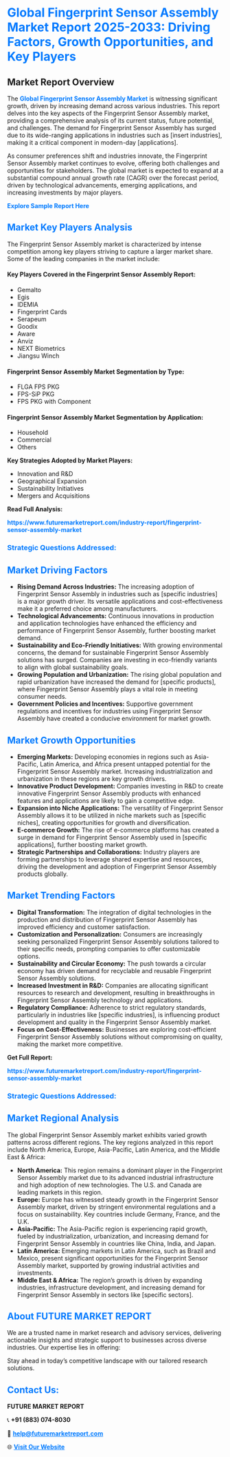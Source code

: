 <h1 style="color: #007BFF;">Global Fingerprint Sensor Assembly Market Report 2025-2033: Driving Factors, Growth Opportunities, and Key Players</h1>

<section id="overview">
<h2>Market Report Overview</h2>
<p>The <a href="https://www.futuremarketreport.com/industry-report/fingerprint-sensor-assembly-market" style="color: #007BFF; text-decoration: none;"><strong>Global Fingerprint Sensor Assembly Market</strong></a> is witnessing significant growth, driven by increasing demand across various industries. This report delves into the key aspects of the Fingerprint Sensor Assembly market, providing a comprehensive analysis of its current status, future potential, and challenges. The demand for Fingerprint Sensor Assembly has surged due to its wide-ranging applications in industries such as [insert industries], making it a critical component in modern-day [applications].</p>
<p>As consumer preferences shift and industries innovate, the Fingerprint Sensor Assembly market continues to evolve, offering both challenges and opportunities for stakeholders. The global market is expected to expand at a substantial compound annual growth rate (CAGR) over the forecast period, driven by technological advancements, emerging applications, and increasing investments by major players.</p>
</section>

<section id="overview">
<p><a href="https://www.futuremarketreport.com/request-sample/reportId=115492" style="color: #007BFF; text-decoration: none;"><strong>Explore Sample Report Here</strong></a></p>
</section>

<section id="key-players">
<h2 style="color: #007BFF;">Market Key Players Analysis</h2>
<p>The Fingerprint Sensor Assembly market is characterized by intense competition among key players striving to capture a larger market share. Some of the leading companies in the market include:</p>
<h4>Key Players Covered in the Fingerprint Sensor Assembly Report:</h4>
<ul><li>Gemalto</li><li>Egis</li><li>IDEMIA</li><li>Fingerprint Cards</li><li>Serapeum</li><li>Goodix</li><li>Aware</li><li>Anviz</li><li>NEXT Biometrics</li><li>Jiangsu Winch</li></ul>
<h4>Fingerprint Sensor Assembly Market Segmentation by Type:</h4>
<ul><li>FLGA FPS PKG</li><li>FPS-SiP PKG</li><li>FPS PKG with Component</li></ul>

<h4>Fingerprint Sensor Assembly Market Segmentation by Application:</h4>
<ul><li>Household</li><li>Commercial</li><li>Others</li></ul>
<p><strong>Key Strategies Adopted by Market Players:</strong></p>
<ul>
<li>Innovation and R&D</li>
<li>Geographical Expansion</li>
<li>Sustainability Initiatives</li>
<li>Mergers and Acquisitions</li>
</ul>
</section>

<section>
<p><strong>Read Full Analysis: </strong></p><a href="https://www.futuremarketreport.com/industry-report/fingerprint-sensor-assembly-market" style="color: #007BFF; text-decoration: none;"><strong>https://www.futuremarketreport.com/industry-report/fingerprint-sensor-assembly-market</strong></a>
<h3 style="color: #007BFF;">Strategic Questions Addressed:</h3>
</section>

<section id="driving-factors">
<h2 style="color: #007BFF;">Market Driving Factors</h2>
<ul>
<li><strong>Rising Demand Across Industries:</strong> The increasing adoption of Fingerprint Sensor Assembly in industries such as [specific industries] is a major growth driver. Its versatile applications and cost-effectiveness make it a preferred choice among manufacturers.</li>
<li><strong>Technological Advancements:</strong> Continuous innovations in production and application technologies have enhanced the efficiency and performance of Fingerprint Sensor Assembly, further boosting market demand.</li>
<li><strong>Sustainability and Eco-Friendly Initiatives:</strong> With growing environmental concerns, the demand for sustainable Fingerprint Sensor Assembly solutions has surged. Companies are investing in eco-friendly variants to align with global sustainability goals.</li>
<li><strong>Growing Population and Urbanization:</strong> The rising global population and rapid urbanization have increased the demand for [specific products], where Fingerprint Sensor Assembly plays a vital role in meeting consumer needs.</li>
<li><strong>Government Policies and Incentives:</strong> Supportive government regulations and incentives for industries using Fingerprint Sensor Assembly have created a conducive environment for market growth.</li>
</ul>
</section>

<section id="growth-opportunities">
<h2 style="color: #007BFF;">Market Growth Opportunities</h2>
<ul>
<li><strong>Emerging Markets:</strong> Developing economies in regions such as Asia-Pacific, Latin America, and Africa present untapped potential for the Fingerprint Sensor Assembly market. Increasing industrialization and urbanization in these regions are key growth drivers.</li>
<li><strong>Innovative Product Development:</strong> Companies investing in R&D to create innovative Fingerprint Sensor Assembly products with enhanced features and applications are likely to gain a competitive edge.</li>
<li><strong>Expansion into Niche Applications:</strong> The versatility of Fingerprint Sensor Assembly allows it to be utilized in niche markets such as [specific niches], creating opportunities for growth and diversification.</li>
<li><strong>E-commerce Growth:</strong> The rise of e-commerce platforms has created a surge in demand for Fingerprint Sensor Assembly used in [specific applications], further boosting market growth.</li>
<li><strong>Strategic Partnerships and Collaborations:</strong> Industry players are forming partnerships to leverage shared expertise and resources, driving the development and adoption of Fingerprint Sensor Assembly products globally.</li>
</ul>
</section>

<section id="trending-factors">
<h2 style="color: #007BFF;">Market Trending Factors</h2>
<ul>
<li><strong>Digital Transformation:</strong> The integration of digital technologies in the production and distribution of Fingerprint Sensor Assembly has improved efficiency and customer satisfaction.</li>
<li><strong>Customization and Personalization:</strong> Consumers are increasingly seeking personalized Fingerprint Sensor Assembly solutions tailored to their specific needs, prompting companies to offer customizable options.</li>
<li><strong>Sustainability and Circular Economy:</strong> The push towards a circular economy has driven demand for recyclable and reusable Fingerprint Sensor Assembly solutions.</li>
<li><strong>Increased Investment in R&D:</strong> Companies are allocating significant resources to research and development, resulting in breakthroughs in Fingerprint Sensor Assembly technology and applications.</li>
<li><strong>Regulatory Compliance:</strong> Adherence to strict regulatory standards, particularly in industries like [specific industries], is influencing product development and quality in the Fingerprint Sensor Assembly market.</li>
<li><strong>Focus on Cost-Effectiveness:</strong> Businesses are exploring cost-efficient Fingerprint Sensor Assembly solutions without compromising on quality, making the market more competitive.</li>
</ul>
</section>

<section>
<p><strong>Get Full Report: </strong></p><a href="https://www.futuremarketreport.com/industry-report/fingerprint-sensor-assembly-market" style="color: #007BFF; text-decoration: none;"><strong>https://www.futuremarketreport.com/industry-report/fingerprint-sensor-assembly-market</strong></a>
<h3 style="color: #007BFF;">Strategic Questions Addressed:</h3>
</section>


<section id="regional-analysis">
<h2 style="color: #007BFF;">Market Regional Analysis</h2>
<p>The global Fingerprint Sensor Assembly market exhibits varied growth patterns across different regions. The key regions analyzed in this report include North America, Europe, Asia-Pacific, Latin America, and the Middle East & Africa:</p>
<ul>
<li><strong>North America:</strong> This region remains a dominant player in the Fingerprint Sensor Assembly market due to its advanced industrial infrastructure and high adoption of new technologies. The U.S. and Canada are leading markets in this region.</li>
<li><strong>Europe:</strong> Europe has witnessed steady growth in the Fingerprint Sensor Assembly market, driven by stringent environmental regulations and a focus on sustainability. Key countries include Germany, France, and the U.K.</li>
<li><strong>Asia-Pacific:</strong> The Asia-Pacific region is experiencing rapid growth, fueled by industrialization, urbanization, and increasing demand for Fingerprint Sensor Assembly in countries like China, India, and Japan.</li>
<li><strong>Latin America:</strong> Emerging markets in Latin America, such as Brazil and Mexico, present significant opportunities for the Fingerprint Sensor Assembly market, supported by growing industrial activities and investments.</li>
<li><strong>Middle East & Africa:</strong> The region’s growth is driven by expanding industries, infrastructure development, and increasing demand for Fingerprint Sensor Assembly in sectors like [specific sectors].</li>
</ul>
</section>

<footer>
<h2 style="color: #007BFF;">About FUTURE MARKET REPORT</h2>
<p>We are a trusted name in market research and advisory services, delivering actionable insights and strategic support to businesses across diverse industries. Our expertise lies in offering:</p>

<p>Stay ahead in today’s competitive landscape with our tailored research solutions.</p>

<h2 style="color: #007BFF;">Contact Us:</h2>
<p><strong>FUTURE MARKET REPORT</strong></p>
<p>📞 <strong>+91 (883) 074-8030</strong></p>
<p>📧 <strong><a href="mailto:help@futuremarketreport.com" style="color: #007BFF;">help@futuremarketreport.com</a></strong></p>
<p>🌐 <strong><a href="https://www.futuremarketreport.com/" style="color: #007BFF;">Visit Our Website</a></strong></p>
</footer>